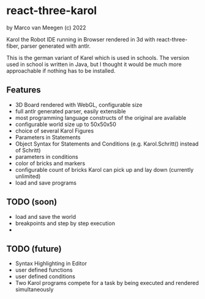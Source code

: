 # react-three-karol

by Marco van Meegen (c) 2022

Karol the Robot IDE running in Browser rendered in 3d with react-three-fiber, parser generated with antlr.

This is the german variant of Karel which is used in schools. The version used in school is written in Java, but I
thought it would be much more approachable if nothing has to be installed.

## Features

- 3D Board rendered with WebGL, configurable size
- full antlr generated parser, easily extensible
- most programming language constructs of the original are available
- configurable world size up to 50x50x50
- choice of several Karol Figures
- Parameters in Statements
- Object Syntax for Statements and Conditions (e.g. Karol.Schritt() instead of Schritt)
- parameters in conditions
- color of bricks and markers
- configurable count of bricks Karol can pick up and lay down (currently unlimited)
- load and save programs

## TODO (soon)
- load and save the world
- breakpoints and step by step execution
- 
## TODO (future)
- Syntax Highlighting in Editor
- user defined functions
- user defined conditions
- Two Karol programs compete for a task by being executed and rendered simultaneously
